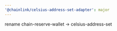 ```yaml
---
'@chainlink/celsius-address-set-adapter': major
---
```


rename chain-reserve-wallet -> celsius-address-set
